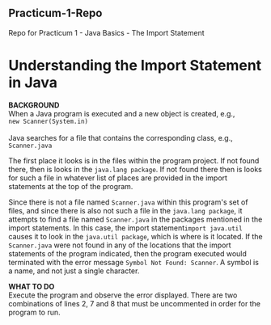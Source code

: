 ## Practicum-1-Repo
Repo for Practicum 1 - Java Basics - The Import Statement
# Understanding the Import Statement in Java

**BACKGROUND**<br>
When a Java program is executed and a new object is
created, e.g., <br>`new Scanner(System.in)`<br><br> Java searches
for a file that contains the corresponding class,
e.g., `Scanner.java`

The first place it looks is in the files within
the program project. If not found there, then is looks
in the `java.lang package`. If not found there then is
looks for such a file in whatever list of places are
provided in the import statements at the top of the
program. 

Since there is not a file named `Scanner.java`
within this program's set of files, and since there
is also not such a file in the `java.lang package`, it
attempts to find a file named `Scanner.java` in the packages mentioned
in the import statements. In this case, the import
statement`import java.util` causes it to look in
the `java.util package`, which is where is it located.
If the `Scanner.java` were not found in any of the 
locations that the import statements of the program
indicated, then the program executed would terminated
with the error message `Symbol Not Found: Scanner`.
A symbol is a name, and not just a single character.

**WHAT TO DO**<br>
Execute the program and observe the error displayed. There are
two combinations of lines 2, 7 and 8 that must be uncommented
in order for the program to run.
